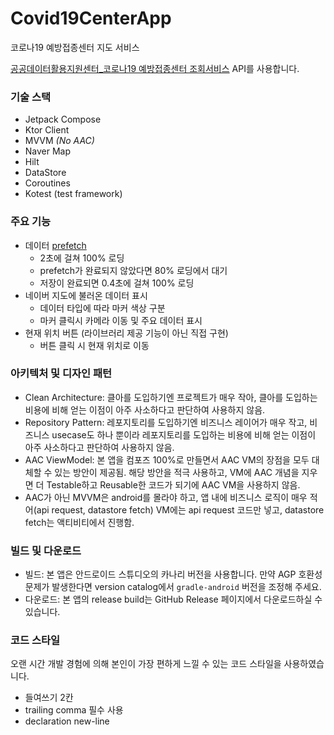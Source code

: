 # Covid19CenterApp

코로나19 예방접종센터 지도 서비스

[공공데이터활용지원센터\_코로나19 예방접종센터 조회서비스](https://www.data.go.kr/tcs/dss/selectApiDataDetailView.do?publicDataPk=15077586) API를 사용합니다.

### 기술 스택

- Jetpack Compose
- Ktor Client
- MVVM *(No AAC)*
- Naver Map
- Hilt
- DataStore
- Coroutines
- Kotest (test framework)

### 주요 기능

- 데이터 [prefetch](https://en.wikipedia.org/wiki/Prefetching)
  - 2초에 걸쳐 100% 로딩
  - prefetch가 완료되지 않았다면 80% 로딩에서 대기
  - 저장이 완료되면 0.4초에 걸쳐 100% 로딩
- 네이버 지도에 불러온 데이터 표시
  - 데이터 타입에 따라 마커 색상 구분 
  - 마커 클릭시 카메라 이동 및 주요 데이터 표시
- 현재 위치 버튼 (라이브러리 제공 기능이 아닌 직접 구현)
  - 버튼 클릭 시 현재 위치로 이동
 
### 아키텍처 및 디자인 패턴

- Clean Architecture: 클아를 도입하기엔 프로젝트가 매우 작아, 클아를 도입하는 비용에 비해 얻는 이점이 아주 사소하다고 판단하여 사용하지 않음.
- Repository Pattern: 레포지토리를 도입하기엔 비즈니스 레이어가 매우 작고, 비즈니스 usecase도 하나 뿐이라 레포지토리를 도입하는 비용에 비해 얻는 이점이 아주 사소하다고 판단하여 사용하지 않음.
- AAC ViewModel: 본 앱을 컴포즈 100%로 만들면서 AAC VM의 장점을 모두 대체할 수 있는 방안이 제공됨. 해당 방안을 적극 사용하고, VM에 AAC 개념을 지우면 더 Testable하고 Reusable한 코드가 되기에 AAC VM을 사용하지 않음.
- AAC가 아닌 MVVM은 android를 몰라야 하고, 앱 내에 비즈니스 로직이 매우 적어(api request, datastore fetch) VM에는 api request 코드만 넣고, datastore fetch는 액티비티에서 진행함.

### 빌드 및 다운로드

- 빌드: 본 앱은 안드로이드 스튜디오의 카나리 버전을 사용합니다. 만약 AGP 호환성 문제가 발생한다면 version catalog에서 `gradle-android` 버전을 조정해 주세요.
- 다운로드: 본 앱의 release build는 GitHub Release 페이지에서 다운로드하실 수 있습니다.

### 코드 스타일

오랜 시간 개발 경험에 의해 본인이 가장 편하게 느낄 수 있는 코드 스타일을 사용하였습니다. 

- 들여쓰기 2칸
- trailing comma 필수 사용
- declaration new-line
